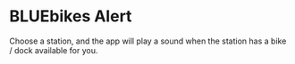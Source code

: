 # BLUEbikes Alert

Choose a station, and the app will play a sound when the station has a bike / dock available for you.